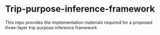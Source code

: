 # Trip-purpose-inference-framework
This repo provides the implementation materials required for a proposed three-layer trip purpose inference framework 
